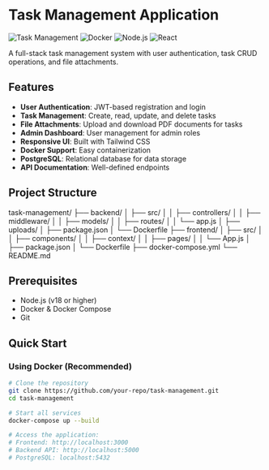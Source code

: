 # Task Management Application

![Task Management](https://img.shields.io/badge/status-active-brightgreen)
![Docker](https://img.shields.io/badge/docker-%230db7ed.svg?style=flat&logo=docker&logoColor=white)
![Node.js](https://img.shields.io/badge/node.js-6DA55F?style=flat&logo=node.js&logoColor=white)
![React](https://img.shields.io/badge/react-%2320232a.svg?style=flat&logo=react&logoColor=%2361DAFB)

A full-stack task management system with user authentication, task CRUD operations, and file attachments.

## Features

- **User Authentication**: JWT-based registration and login
- **Task Management**: Create, read, update, and delete tasks
- **File Attachments**: Upload and download PDF documents for tasks
- **Admin Dashboard**: User management for admin roles
- **Responsive UI**: Built with Tailwind CSS
- **Docker Support**: Easy containerization
- **PostgreSQL**: Relational database for data storage
- **API Documentation**: Well-defined endpoints

## Project Structure
task-management/
├── backend/
│ ├── src/
│ │ ├── controllers/
│ │ ├── middleware/
│ │ ├── models/
│ │ ├── routes/
│ │ └── app.js
│ ├── uploads/
│ ├── package.json
│ └── Dockerfile
├── frontend/
│ ├── src/
│ │ ├── components/
│ │ ├── context/
│ │ ├── pages/
│ │ └── App.js
│ ├── package.json
│ └── Dockerfile
├── docker-compose.yml
└── README.md

## Prerequisites

- Node.js (v18 or higher)
- Docker & Docker Compose
- Git

## Quick Start

### Using Docker (Recommended)

```bash
# Clone the repository
git clone https://github.com/your-repo/task-management.git
cd task-management

# Start all services
docker-compose up --build

# Access the application:
# Frontend: http://localhost:3000
# Backend API: http://localhost:5000
# PostgreSQL: localhost:5432

